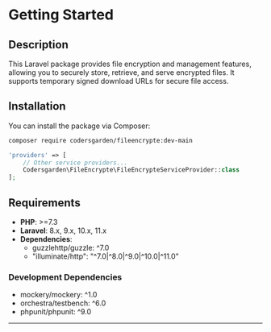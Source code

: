 # Getting Started

## Description
This Laravel package provides file encryption and management features, allowing you to securely store, retrieve, and serve encrypted files. It supports temporary signed download URLs for secure file access.

## Installation

You can install the package via Composer:

```bash
composer require codersgarden/fileencrypte:dev-main
```

```php
'providers' => [
    // Other service providers...
    Codersgarden\FileEncrypte\FileEncrypteServiceProvider::class
];
```

## Requirements

- **PHP**: >=7.3
- **Laravel**: 8.x, 9.x, 10.x, 11.x
- **Dependencies**:
  - guzzlehttp/guzzle: ^7.0
  - "illuminate/http": "^7.0|^8.0|^9.0|^10.0|^11.0"

### Development Dependencies

- mockery/mockery: ^1.0
- orchestra/testbench: ^6.0
- phpunit/phpunit: ^9.0

---


